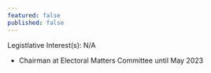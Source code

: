 ```yaml
---
featured: false
published: false
---
```

Legistlative Interest(s): N/A

* Chairman at Electoral Matters Committee until May 2023